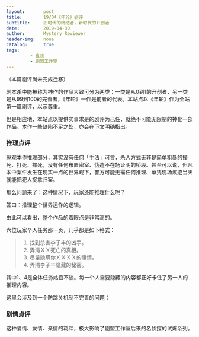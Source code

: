 ```yaml
---
layout:       post
title:        19/04《年轮》剧评
subtitle:     旧时代的终结者，新时代的开创者
date:         2019-04-30
author:       Mystery Reviewer
header-img:   none
catalog:      true
tags:
         - 盒装
         - 剧盟工作室
---
```


（本篇剧评尚未完成迁移）

剧本杀中能被称为神作的作品大致可分为两类：一类是从0到1的开创者，另一类是从99到100的完善者，《年轮》一作是前者的代表。本站点以《年轮》作为全站第一篇剧评，以示尊重。

但是相应地，本站点以提供实事求是的剧评为己任，就绝不可能无限制的神化一部作品。本作一些缺陷不足之处，亦会在下文明确指出。

### 推理点评

纵观本作推理部分，其实没有任何「手法」可言，杀人方式无非是简单粗暴的撞死、打死、摔死，没有任何布置密室、伪造不在场证明的桥段。甚至可以说，但凡本中案件发生在现实一点的世界观下，警方可能无需任何推理、单凭现场痕迹当天就能把犯人捉拿归案。

那么问题来了：这种情况下，玩家还能推理什么呢？

答曰：推理整个世界运作的逻辑。

由此可以看出，整个作品的着眼点是非常高的。

六位玩家个人任务那一页，几乎都是如下格式：

> 1. 找到杀害李子丰的凶手。
> 2. 弄清ＸＸ死亡的真相。
> 3. 尽量隐瞒你ＸＸＸＸ的事情。
> 4. 弄清李子丰隐藏的秘密。

其中1、4是全体任务姑且不谈。每一个人需要隐藏的内容都正好卡住了另一人的推理内容。

这里会涉及到一个防跳关机制不完善的问题：

 ### 剧情点评

这种爱情、友情、亲情的羁绊，极大影响了剧盟工作室后来的名侦探的试炼系列。
